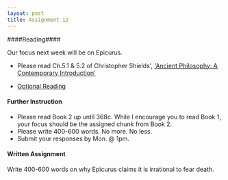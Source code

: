 ```yaml
---
layout: post
title: Assignment 12
---
```


####Reading####

Our focus next week will be on Epicurus.

- Please read Ch.5.1 & 5.2 of Christopher Shields', <a href="https://www.dropbox.com/s/x239769cgied1oo/Shields%2C%20Ancient%20Philosophy%20A%20Contemporary%20Introduction%2C%2012.pdf?dl=0">'Ancient Philosophy: A Contemporary Introduction'</a> 

- <a href="http://plato.stanford.edu/entries/epicurus/">Optional Reading</a>

  
#### Further Instruction ####

+ Please read Book 2 up until 368c. While I encourage you to read Book 1, your focus should be the assigned chunk from Book 2. 
+ Please write 400-600 words. No more. No less. 
+ Submit your responses by Mon. @ 1pm.

#### Written Assignment ####

Write 400-600 words on why Epicurus claims it is irrational to fear death. 